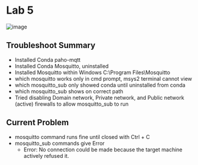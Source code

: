 # Lab 5

![image](https://github.com/JohnMFB/CPE-322/assets/122575719/f6269de4-03f0-4822-abde-0ab087a90aad)

## Troubleshoot Summary

- Installed Conda paho-mqtt
- Installed Conda Mosquitto, uninstalled
- Installed Mosquitto within Windows C:\Program Files\Mosquitto
- which mosquitto works only in cmd prompt, msys2 terminal cannot view
- which mosquitto_sub only showed conda until uninstalled from conda
- which mosquitto_sub shows on correct path
- Tried disabling Domain network, Private network, and Public network (active) firewalls to allow mosquitto_sub to run

## Current Problem
- mosquitto command runs fine until closed with Ctrl + C
- mosquitto_sub commands give Error
  - Error: No connection could be made because the target machine actively refused it.
